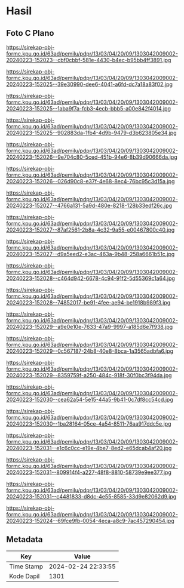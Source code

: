 # Hasil

## Foto C Plano

https://sirekap-obj-formc.kpu.go.id/63ad/pemilu/pdpr/13/03/04/20/09/1303042009002-20240223-152023--cbf0cbbf-581e-4430-b4ec-b95bb4ff3891.jpg

https://sirekap-obj-formc.kpu.go.id/63ad/pemilu/pdpr/13/03/04/20/09/1303042009002-20240223-152025--39e30990-dee6-4041-a6fd-dc7a18a83f02.jpg

https://sirekap-obj-formc.kpu.go.id/63ad/pemilu/pdpr/13/03/04/20/09/1303042009002-20240223-152025--1aba9f7a-fcb3-4ecb-bbb5-a00e842f4014.jpg

https://sirekap-obj-formc.kpu.go.id/63ad/pemilu/pdpr/13/03/04/20/09/1303042009002-20240223-152025--902883da-1fb4-4d9b-9479-d3b623805e34.jpg

https://sirekap-obj-formc.kpu.go.id/63ad/pemilu/pdpr/13/03/04/20/09/1303042009002-20240223-152026--9e704c80-5ced-451b-94e6-8b39d90666da.jpg

https://sirekap-obj-formc.kpu.go.id/63ad/pemilu/pdpr/13/03/04/20/09/1303042009002-20240223-152026--026d90c8-e37f-4e68-8ec4-76bc95c3d15a.jpg

https://sirekap-obj-formc.kpu.go.id/63ad/pemilu/pdpr/13/03/04/20/09/1303042009002-20240223-152027--4766a131-5a9d-480e-8218-128b33edf26c.jpg

https://sirekap-obj-formc.kpu.go.id/63ad/pemilu/pdpr/13/03/04/20/09/1303042009002-20240223-152027--87af2561-2b8a-4c32-9a55-e00467800c40.jpg

https://sirekap-obj-formc.kpu.go.id/63ad/pemilu/pdpr/13/03/04/20/09/1303042009002-20240223-152027--d9a5eed2-e3ac-463a-9b48-258a6661b51c.jpg

https://sirekap-obj-formc.kpu.go.id/63ad/pemilu/pdpr/13/03/04/20/09/1303042009002-20240223-152028--c464d942-6678-4c94-91f2-5d55369c1a64.jpg

https://sirekap-obj-formc.kpu.go.id/63ad/pemilu/pdpr/13/03/04/20/09/1303042009002-20240223-152028--74852017-be91-4fee-ae94-be1918b989f3.jpg

https://sirekap-obj-formc.kpu.go.id/63ad/pemilu/pdpr/13/03/04/20/09/1303042009002-20240223-152029--a9e0e10e-7633-47a9-9997-a185d6e7f938.jpg

https://sirekap-obj-formc.kpu.go.id/63ad/pemilu/pdpr/13/03/04/20/09/1303042009002-20240223-152029--0c567187-24b8-40e8-8bca-1a3565adbfa6.jpg

https://sirekap-obj-formc.kpu.go.id/63ad/pemilu/pdpr/13/03/04/20/09/1303042009002-20240223-152029--8359759f-a250-484c-918f-30f0bc3f94da.jpg

https://sirekap-obj-formc.kpu.go.id/63ad/pemilu/pdpr/13/03/04/20/09/1303042009002-20240223-152030--cea62a54-5e15-44a5-9b41-0c7df8cc54cd.jpg

https://sirekap-obj-formc.kpu.go.id/63ad/pemilu/pdpr/13/03/04/20/09/1303042009002-20240223-152030--1ba28164-05ce-4a54-8511-76aa917ddc5e.jpg

https://sirekap-obj-formc.kpu.go.id/63ad/pemilu/pdpr/13/03/04/20/09/1303042009002-20240223-152031--e1c6c0cc-e19e-4be7-8ed2-e65dcab4af20.jpg

https://sirekap-obj-formc.kpu.go.id/63ad/pemilu/pdpr/13/03/04/20/09/1303042009002-20240223-152031--809914f4-a227-48f8-8810-58739e9ee377.jpg

https://sirekap-obj-formc.kpu.go.id/63ad/pemilu/pdpr/13/03/04/20/09/1303042009002-20240223-152031--c4481833-d8dc-4e55-8585-33d9e82062d9.jpg

https://sirekap-obj-formc.kpu.go.id/63ad/pemilu/pdpr/13/03/04/20/09/1303042009002-20240223-152024--69fce9fb-0054-4eca-a8c9-7ac457290454.jpg


## Metadata

| Key        | Value               |
| ---------- | ------------------- |
| Time Stamp | 2024-02-24 22:33:55 |
| Kode Dapil | 1301                |



